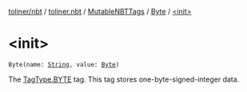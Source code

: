 [toliner/nbt](../../../index.md) / [toliner.nbt](../../index.md) / [MutableNBTTags](../index.md) / [Byte](index.md) / [&lt;init&gt;](./-init-.md)

# &lt;init&gt;

`Byte(name: `[`String`](https://kotlinlang.org/api/latest/jvm/stdlib/kotlin/-string/index.html)`, value: `[`Byte`](https://kotlinlang.org/api/latest/jvm/stdlib/kotlin/-byte/index.html)`)`

The [TagType.BYTE](../../-tag-type/-b-y-t-e.md) tag.
This tag stores one-byte-signed-integer data.

